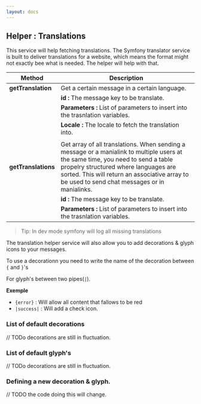 ```yaml
---
layout: docs
---
```


## Helper : Translations

This service will help fetching translations. The Symfony translator service is built to deliver translations for a website, 
which means the format might not exactly bee what is needed. The helper will help with that.

| Method                | Description |
| --------------------- | ----------- |
| **getTranslation**      | Get a certain message in a certain language. |
|                       | **id :** The message key to be translate. |
|                       | **Parameters :** List of parameters to insert into the trasnlation variables. |
|                       | **Locale :** The locale to fetch the translation into. 
|||
| **getTranslations**     | Get array of all translations. When sending a message or a manialink to multiple users at the same time, you need to send a table propelry structured where languages are sorted. This will return an associative array to be used to send chat messages or in manialinks. |
|                       | **id :** The message key to be translate. |
|                       | **Parameters :** List of parameters to insert into the trasnlation variables. |

> Tip: In dev mode symfony will log all missing translations

The translation helper service will also allow you to add decorations & glyph icons to your messages. 

To use a decorationn you need to write the name of the decoration between `{` and `}`'s 

For glyph's between two pipes(`|`). 

**Exemple**
* `{error}` : Will allow all content that fallows to be red
* `|success|` : Will add a check icon. 

### List of default decorations
// TODo decorations are still in fluctuation. 

### List of default glyph's
// TODo decorations are still in fluctuation. 

### Defining a new decoration & glyph. 
// TODO the code doing this will change. 
